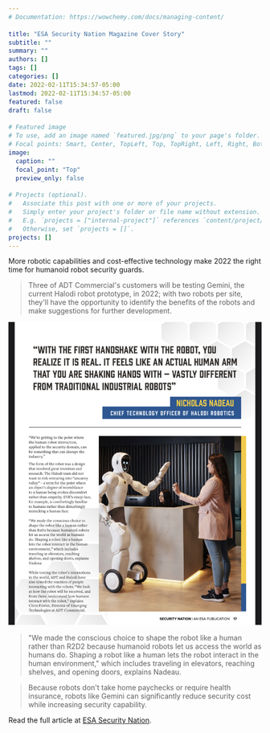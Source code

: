 ```yaml
---
# Documentation: https://wowchemy.com/docs/managing-content/

title: "ESA Security Nation Magazine Cover Story"
subtitle: ""
summary: ""
authors: []
tags: []
categories: []
date: 2022-02-11T15:34:57-05:00
lastmod: 2022-02-11T15:34:57-05:00
featured: false
draft: false

# Featured image
# To use, add an image named `featured.jpg/png` to your page's folder.
# Focal points: Smart, Center, TopLeft, Top, TopRight, Left, Right, BottomLeft, Bottom, BottomRight.
image:
  caption: ""
  focal_point: "Top"
  preview_only: false

# Projects (optional).
#   Associate this post with one or more of your projects.
#   Simply enter your project's folder or file name without extension.
#   E.g. `projects = ["internal-project"]` references `content/project/deep-learning/index.md`.
#   Otherwise, set `projects = []`.
projects: []
---
```


More robotic capabilities and cost-effective technology make 2022 the right time for humanoid robot security guards.

> Three of ADT Commercial's customers will be testing Gemini, the current Halodi robot prototype, in 2022; with two robots per site, they'll have the opportunity to identify the benefits of the robots and make suggestions for further development.

![Article preview.](IMG_5913.jpeg)

> "We made the conscious choice to shape the robot like a human rather than R2D2 because humanoid robots let us access the world as humans do. Shaping a robot like a human lets the robot interact in the human environment," which includes traveling in elevators, reaching shelves, and opening doors, explains Nadeau.

> Because robots don't take home paychecks or require health insurance, robots like Gemini can significantly reduce security cost while increasing security capability.

Read the full article at [ESA Security Nation](https://esaweb.org/resources/securitynation/).
